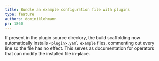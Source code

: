```yaml
---
title: Bundle an example configuration file with plugins
type: feature
authors: dominiklohmann
pr: 1860
---
```


If present in the plugin source directory, the build scaffolding now
automatically installs `<plugin>.yaml.example` files, commenting out every line
so the file has no effect. This serves as documentation for operators that can
modify the installed file in-place.
